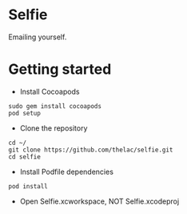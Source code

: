 # Selfie
Emailing yourself.

# Getting started
- Install Cocoapods
```
sudo gem install cocoapods
pod setup
```
- Clone the repository
```
cd ~/
git clone https://github.com/thelac/selfie.git
cd selfie
```
- Install Podfile dependencies
```
pod install
```
- Open Selfie.xcworkspace, NOT Selfie.xcodeproj
